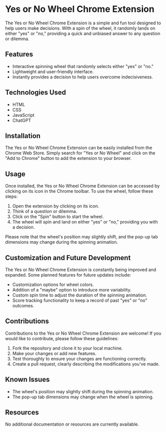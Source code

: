 # Yes or No Wheel Chrome Extension

The Yes or No Wheel Chrome Extension is a simple and fun tool designed to help users make decisions. With a spin of the wheel, it randomly lands on either "yes" or "no," providing a quick and unbiased answer to any question or dilemma.

## Features

- Interactive spinning wheel that randomly selects either "yes" or "no."
- Lightweight and user-friendly interface.
- Instantly provides a decision to help users overcome indecisiveness.

## Technologies Used

- HTML
- CSS
- JavaScript
- ChatGPT

## Installation

The Yes or No Wheel Chrome Extension can be easily installed from the Chrome Web Store. Simply search for "Yes or No Wheel" and click on the "Add to Chrome" button to add the extension to your browser.

## Usage

Once installed, the Yes or No Wheel Chrome Extension can be accessed by clicking on its icon in the Chrome toolbar. To use the wheel, follow these steps:

1. Open the extension by clicking on its icon.
2. Think of a question or dilemma.
3. Click on the "Spin" button to start the wheel.
4. The wheel will spin and land on either "yes" or "no," providing you with a decision.

Please note that the wheel's position may slightly shift, and the pop-up tab dimensions may change during the spinning animation.

## Customization and Future Development

The Yes or No Wheel Chrome Extension is constantly being improved and expanded. Some planned features for future updates include:

- Customization options for wheel colors.
- Addition of a "maybe" option to introduce more variability.
- Custom spin time to adjust the duration of the spinning animation.
- Score tracking functionality to keep a record of past "yes" or "no" outcomes.

## Contributions

Contributions to the Yes or No Wheel Chrome Extension are welcome! If you would like to contribute, please follow these guidelines:

1. Fork the repository and clone it to your local machine.
2. Make your changes or add new features.
3. Test thoroughly to ensure your changes are functioning correctly.
4. Create a pull request, clearly describing the modifications you've made.

## Known Issues

- The wheel's position may slightly shift during the spinning animation.
- The pop-up tab dimensions may change when the wheel is spinning.

## Resources

No additional documentation or resources are currently available.
